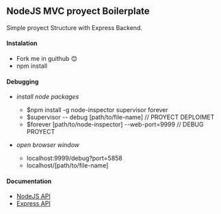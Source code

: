 ## NodeJS MVC proyect Boilerplate
Simple proyect Structure with Express Backend.
 
 
 
#### Instalation
- Fork me in guithub :blush:
- npm install



#### Debugging
- *install node packages*
    - $npm install -g node-inspector supervisor forever
    - $supervisor -- debug [path/to/file-name] // PROYECT DEPLOIMET
    - $forever [path/to/node-inspector] --web-port=9999 // DEBUG PROYECT

- *open browser window*
    - localhost:9999/debug?port=5858
    - localhost/[path/to/file-name]



#### Documentation
- [NodeJS API](https://nodejs.org/api/)
- [Express API](http://expressjs.com/4x/api.html)